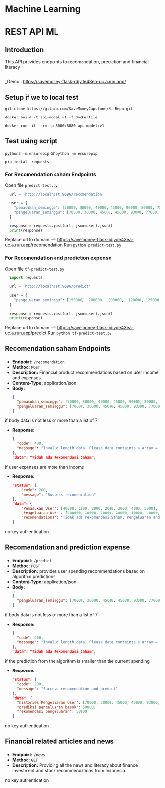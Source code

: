 # Machine Learning

# REST API ML

## Introduction

This API provides endpoints to recomendation, prediction and financial literacy

<br>_Demo : https://savemoney-flask-rdiyde43ea-uc.a.run.app/

## Setup if we to local test
``` git clone https://github.com/SaveMoneyCapstone/ML-Repo.git ```

``` docker build -t api-model:v1 -f Dockerfile . ```

``` docker run -it --rm -p 8080:8080 api-model:v1 ```

## Test using script

``` python3 -m ensurepip ``` or ``` python -m ensurepip ``` 


``` pip install requests ```


### For Recomendation saham Endpoints
Open file ```predict-test.py```
```python
  url = 'http://localhost:9696/recomendation'

  user = {
    "pemasukan_seminggu": [50000, 80000, 40000, 45000, 90000, 80000, 75000],
    "pengeluaran_seminggu": [70000, 30000, 45000, 45000, 93000, 77000, 80000]
  }  

  response = requests.post(url, json=user).json()
  print(response)
```
Replace url to domain --> https://savemoney-flask-rdiyde43ea-uc.a.run.app/recomendation
Run ``` python predict-test.py ```

### For Recomendation and prediction expense
Open file ```tf-predict-test.py```
```python
  import requests

  url = 'http://localhost:9696/predict'

  user = {
    "pengeluaran_seminggu": [150000,  200000,  100000,  120000, 125000,  80000,  90000]
  }

  response = requests.post(url, json=user).json()
  print(response)
```
Replace url to domain --> https://savemoney-flask-rdiyde43ea-uc.a.run.app/predict
Run ``` python tf-predict-test.py ```


## Recomendation saham Endpoints

### 

- **Endpoint:** `/recomendation`
- **Method:** `POST`
- **Description:** Financial product recommendations based on user income and expenses.
- **Content-Type:** application/json
- **Body:**
  ```json
  {
    "pemasukan_seminggu": [50000, 80000, 40000, 45000, 90000, 80000, 75000],
    "pengeluaran_seminggu": [70000, 30000, 45000, 45000, 93000, 77000, 80000]
  }
  ```
  
if body data is not less or more than a list of 7
- **Response:**
  ```json
  {
    "code": 400,
    "message": "Invalid length data. Please data containts a array = 7."
  },
  "data": "Tidak ada Rekomendasi Saham",
  ```

if user expenses are more than income
- **Response:**
  ```json
  "status": {
      "code": 200,
      "message": "Success recomendation"
  },
  "data": {
      "Pemasukan User": [40000, 1000, 2000, 2000, 3000, 4000, 5000],
      "Pengeluaran User": [400000, 10000, 20000, 20000, 30000, 40000, 500000],
      "recomendations": "Tidak ada rekomendasi Saham, Pengeluaran anda terlalu banyak"
  }
  ```
  
no key authentication



## Recomendation and prediction expense

### 

- **Endpoint:** `/predict`
- **Method:** `POST`
- **Description:** provides user spending recommendations based on algorithm predictions
- **Content-Type:** application/json
- **Body:**
  ```json
  {
    "pengeluaran_seminggu": [70000, 30000, 45000, 45000, 93000, 77000, 80000]
  }
  ```
  
if body data is not less or more than a list of 7
- **Response:**
  ```json
  {
    "code": 400,
    "message": "Invalid length data. Please data containts a array = 7."
  },
  "data": "Tidak ada Rekomendasi Saham",
  ```

if the prediction from the algorithm is smaller than the current spending
- **Response:**
  ```json
  "status": {
    "code": 200,
    "message": "Success recomendation and predict"
  },
  "data": {
    "histories Pengeluaran User": [70000, 30000, 45000, 45000, 93000, 77000, 80000],
    "prediksi pengeluaran besok": 50000,
    "rekomendasi pengeluaran": 50000
  }
  ```
  
no key authentication



## Financial related articles and news

### 

- **Endpoint:** `/news`
- **Method:** `GET`
- **Description:** Providing all the news and literacy about finance, investment and stock recommendations from Indonesia.
  
no key authentication

